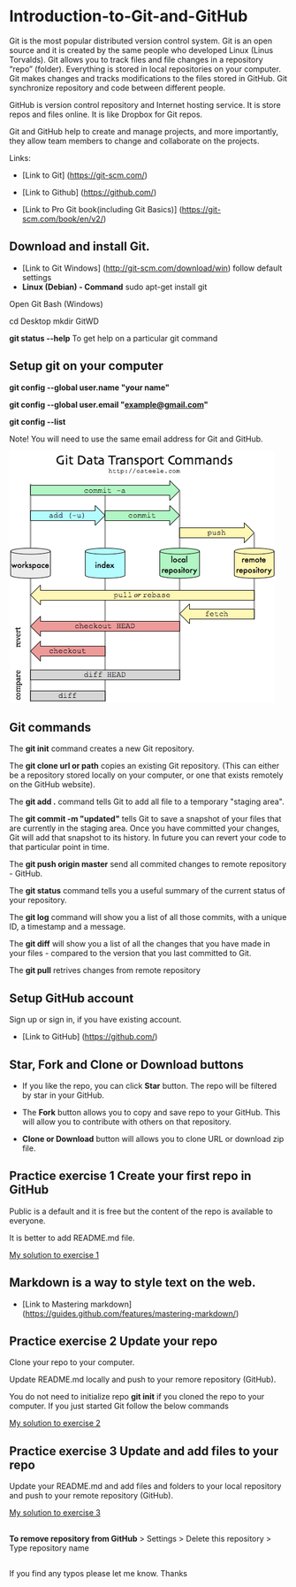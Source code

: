 ﻿# Introduction-to-Git-and-GitHub

Git is the most popular distributed version control system. 
Git is an open source and it is created by the same people who developed Linux (Linus Torvalds).
Git allows you to track files and file changes in a repository “repo” (folder).
Everything is stored in local repositories on your computer.
Git makes changes and tracks modifications to the files stored in GitHub.
Git synchronize repository and code between different people.

GitHub is version control repository and Internet hosting service.
It is store repos and files online. It is like Dropbox for Git repos. 

Git and GitHub help to create and manage projects, and more importantly, they allow team members to change and collaborate on the projects.

Links:

* [Link to Git]	(https://git-scm.com/)
* [Link to Github] (https://github.com/)

* [Link to Pro Git book(including Git Basics)] (https://git-scm.com/book/en/v2/)


## Download and install Git. 

* [Link to Git Windows]  (http://git-scm.com/download/win) follow default settings
*  **Linux (Debian)  - Command**     sudo apt-get install git

Open Git Bash (Windows)

cd Desktop
mkdir GitWD

**git status --help**  To get help on a particular git command    

## Setup git on your computer

**git config --global user.name "your name"**

**git config --global user.email "example@gmail.com"**

**git config --list**

Note! You will need to use the same email address for Git and GitHub.

![Git Diagram](other/GitDiagram.png) 


## Git commands

The **git init** command creates a new Git repository.

The **git clone  url or path** copies an existing Git repository. (This can either be a repository stored locally on your computer, or one that exists remotely on the GitHub website).

The **git add .** command tells Git to add all file to a temporary "staging area". 

The **git commit -m "updated"** tells Git to save a snapshot of your files that are currently in the staging area.
 Once you have committed your changes, Git will add that snapshot to its history. 
In future you can revert your code to that particular point in time. 

The **git push origin master** send all commited changes to remote repository - GitHub.

The **git status** command tells you a useful summary of the current status of your repository. 

The **git log** command will show you a list of all those commits, with a unique ID, a timestamp and a message.

The **git diff** will show you a list of all the changes that you have made in your files - compared to the version that you last committed to Git.

The **git pull** retrives changes from remote repository


## Setup GitHub account 
Sign up or sign in, if you have existing account.
 
* [Link to GitHub] (https://github.com/)


## Star, Fork and Clone or Download buttons

* If you like the repo, you can click **Star** button. The repo will be filtered by star in your GitHub.

* The **Fork** button allows you to copy and save repo to your GitHub. This will allow you to contribute with others on that repository.

*   **Clone or Download** button will allows you to clone URL or download zip file.


## Practice exercise 1 Create your first repo in GitHub
  
  Public is a default and it is free but the content of the repo is available to everyone. 

  It is better to add README.md file.

[My solution to exercise 1](exercises/SolutionToExercise1.txt) 


## Markdown is a way to style text on the web.

* [Link to Mastering markdown]	(https://guides.github.com/features/mastering-markdown/)

## Practice exercise 2   Update your repo 

   Clone your repo to your computer. 

   Update README.md locally and push to your remore repository (GitHub).

You do not need to initialize repo **git init** if you cloned the repo to your computer. If you just started Git follow the below commands

[My solution to exercise 2](exercises/SolutionToExercise2.txt) 

## Practice exercise 3 Update and add files to your repo
  Update your README.md and add files and folders to your local repository and push to your remote repository (GitHub).

[My solution to exercise 3](exercises/SolutionToExercise3.txt) 




##
**To remove repository from GitHub**    > Settings > Delete this repository > Type repository name
##









If you find any typos please let me know. Thanks

